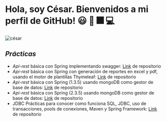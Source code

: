 # Hola, soy César. Bienvenidos a mi perfil de GitHub! :smiley: 👋 :fireworks: 💻
![césar](https://raw.github.com/cesar-vaesco/cesar-vaesco/master/cesar-banner.jpg) 

## *Prácticas* 
 * _Apí-rest_ básica con Spring implementando swagger: [Link](https://github.com/cesar-vaesco/Spring-Api-Rest-Basica) de repositorio
 * _Apí-rest_ básica con Spring con generación de reportes en excel y pdf, usando el motor de plantillas Thymeleaf: [Link](https://github.com/cesar-vaesco/CRUD_Spring) de repositorio
 * _Api-rest_ básica con Spring (1.3.5) usando mongoDB como gestor de base de datos: [Link](https://github.com/cesar-vaesco/crud_mongo_spring1) de repositorio
 * _Api-rest_ básica con Spring (2.3.5) usando mongoDB como gestor de base de datos: [Link](https://github.com/cesar-vaesco/crud_mongo_spring2) de repositorio
 * JDBC Prácticas para conocer como funciona SQL, JDBC, uso de transacciones, pools de conexiones, Maven y Spring Framework: [Link](https://github.com/cesar-vaesco/JDBC-Spring-Curso) de repositorio
<!--
**cesar-vaesco/cesar-vaesco** is a ✨ _special_ ✨ repository because its `README.md` (this file) appears on your GitHub profile.

Here are some ideas to get you started:

- 🔭 I’m currently working on ...
- 🌱 I’m currently learning ...
- 👯 I’m looking to collaborate on ...
- 🤔 I’m looking for help with ...
- 💬 Ask me about ...
- 📫 How to reach me: ...
- 😄 Pronouns: ...
- ⚡ Fun fact: ...
-->
